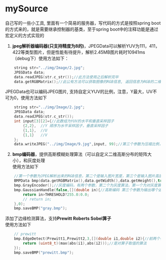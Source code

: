 # mySource

自己写的一些小工具, 里面有一个简易的服务器，写代码的方式是按照spring boot的方式来的，就是需要继承控制器的基类，至于spring boot中的注释功能是通过宏定义的方式实现的

1. <strong>jpeg解析器编码器(只支持精度为8的)</strong>，JPEGData可以解析YUV为111，411，422等类型图片，但是性能有待提升，解析2.45MB图片耗时10941ms（debug下）使用方法如下：<br/>
```cpp
    string str="../img/Image/2.jpg";
	JPEGData data;
	data.readJPEG(str.c_str());//此方法使用之后解析完毕
    data.getRGBMatrix();//此公有方法可以获取图像的RGB信息, 返回信息为RGB的二维矩阵(封装一次后的), 此后的BMP也是使用此图像信息来编码
```
JPEGData也可以编码JPEG图片, 支持自定义YUV的比例，注意，Y最大，UV不可为0，使用方法如下<br>
```cpp
    string str="../img/Image/2.jpg";
	JPEGData data;
	data.readJPEG(str.c_str());
	int input[3][2]={//此数组为YUV的水平和垂直采样因子
		{2,2},  //Y 顺序为水平采样因子，垂直采样因子
		{1,1},  //U
		{1,1}   //V
	};
	data.writeJPEG("../img/Image/9.jpg",input, 99);//第三个参数为压缩比例，数值越大压缩越多，第一个参数为输出文件
```

2. <strong>bmp编码器</strong>，提供高斯模糊处理算法（可以自定义二维高斯分布的矩阵大小），和灰度处理<br>使用方法如下<br>
```cpp
    //第一个参数为JPEG解析出来的RGB信息，第二个是输入图片宽度，第三个是输入图片高度，第四个为是否输出灰度图
    BMPData bmp(data.getRGBMatrix(),data.getWidth(),data.getHeight(),true);
	bmp.GrayEncoder();//灰度编码，有两个参数，第二个为灰度算法，第一个为对灰度算法结果的处理
	bmp.GaussianHandle(false,[](double in){//高斯编码 第三个参数为输出哪个通道的值 第一个参数为是否对RGB图像进行高斯模糊
		return in>THRESHOLD?255.0:0.0;
		// return in;
	},0);
	bmp.saveBMP("gray.bmp");
```
添加了边缘检测算法，支持<strong>Prewitt Roberts Sobel算子</strong><br>
使用方法如下<br>
```cpp
	// prewitt
	bmp.EdgeDetect(Prewitt1,Prewitt2,3,[](double i1,double i2){//前两个参数为两个算子
		return (uint8_t)(max(abs(i1),abs(i2)));//是对算子取值的算法
	});
	bmp.saveBMP("prewitt.bmp");
```